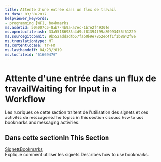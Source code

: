 ```yaml
---
title: Attente d'une entrée dans un flux de travail
ms.date: 03/30/2017
helpviewer_keywords:
- programming [WF], bookmarks
ms.assetid: 50a007c5-8ab7-4b9a-a7ec-1b7e2f4930fe
ms.openlocfilehash: 33a55186985a4d9cf83394f99a80993455f61229
ms.sourcegitcommit: 9b552addadfb57fab0b9e7852ed4f1f1b8a42f8e
ms.translationtype: MT
ms.contentlocale: fr-FR
ms.lasthandoff: 04/23/2019
ms.locfileid: "61669470"
---
```

# <a name="waiting-for-input-in-a-workflow"></a><span data-ttu-id="953ba-102">Attente d'une entrée dans un flux de travail</span><span class="sxs-lookup"><span data-stu-id="953ba-102">Waiting for Input in a Workflow</span></span>
<span data-ttu-id="953ba-103">Les rubriques de cette section traitent de l'utilisation des signets et des activités de messagerie.</span><span class="sxs-lookup"><span data-stu-id="953ba-103">The topics in this section discuss how to use bookmarks and messaging activities.</span></span>  
  
## <a name="in-this-section"></a><span data-ttu-id="953ba-104">Dans cette section</span><span class="sxs-lookup"><span data-stu-id="953ba-104">In This Section</span></span>  
 [<span data-ttu-id="953ba-105">Signets</span><span class="sxs-lookup"><span data-stu-id="953ba-105">Bookmarks</span></span>](bookmarks.md)  
 <span data-ttu-id="953ba-106">Explique comment utiliser les signets.</span><span class="sxs-lookup"><span data-stu-id="953ba-106">Describes how to use bookmarks.</span></span>
